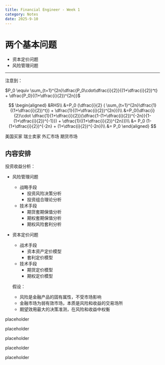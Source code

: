 ```yaml
---
title: Financial Engineer - Week 1
category: Notes
date: 2025-9-10 
---
```


# 两个基本问题

- 资本定价问题
- 风险管理问题

---

注意到：

$P_0 \equiv \sum_{t=1}^{2n}\dfrac{P_0\cdot\dfrac{i}{2}}{(1+\dfrac{i}{2})^t} + \dfrac{P_0}{(1+\dfrac{i}{2})^{2n}}$

$$
\begin{aligned}
&RHS\\ 
&=P_0 (\dfrac{i}{2} ( \sum_{t=1}^{2n}\dfrac{1}{(1+\dfrac{i}{2})^t}) + \dfrac{1}{(1+\dfrac{i}{2})^{2n}})\\ 
&=P_0(\dfrac{i}{2}\cdot \dfrac{1}{1+\dfrac{i}{2}}(\dfrac{1-(1+\dfrac{i}{2})^{-2n}}{1-(1+\dfrac{i}{2})^{-1}}) + \dfrac{1}{(1+\dfrac{i}{2})^{2n}})\\ 
&= P_0 (1- (1+\dfrac{i}{2})^{-2n} + (1+\dfrac{i}{2})^{-2n})\\
&= P_0 
\end{aligned}
$$

美国买家 瑞士卖家 外汇市场 期货市场

## 内容安排

投资收益分析：
- 风险管理问题 
  - 战略手段
    - 投资风险决策分析
    - 投资组合理论分析
  - 技术手段
    - 期货套期保值分析
    - 期权套期保值分析
    - 期权风险套利分析
- 资本定价问题
  - 战术手段
    - 资本资产定价模型
    - 套利定价模型
  - 技术手段
    - 期货定价模型
    - 期权定价模型
  
  假设：
  - 风险是金融产品的固有属性，不受市场影响
  - 金融市场为弱有效市场，本质是风险和收益的交易场所
  - 期望效用最大的决策准测，在风险和收益中权衡




placeholder


placeholder

placeholder

placeholder

placeholder

